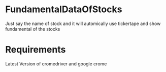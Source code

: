 # FundamentalDataOfStocks
Just say the name of stock and it will automically use tickertape and show fundamental of the stocks

# Requirements
Latest Version of cromedriver and google crome
